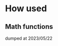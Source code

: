 # How used

## Math functions

dumped at 2023/05/22

<!-- ## Object functions

dumped at 2023/05/22 -->
